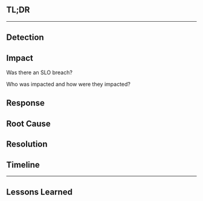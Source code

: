 <!-- Subject Template: Incident YYMMDD - [name of incident] -->

## TL;DR

<!-- summarize incident in fewer than 100 words. Please include any known cause, involved parties, issue links, and resolution -->
<!-- It might be easiest to write this summary last -->

--- 

##  Detection

<!-- How did we learn of the problem? Prometheus? System Error? User? -->

## Impact

Was there an SLO breach? 
<!-- Yes / No  | If Yes, please include the time margin we missed the SLO by in HH:SS-->

Who was impacted and how were they impacted?
<!-- Please include Teams, Users, Automations, Processes -->

## Response

<!-- who from the data team responded to the incident and how did they respond? -->

## Root Cause

<!-- What caused this incident? Please include any relevant issue links or thanos charts -->

## Resolution

<!-- Has the issue been resolved? How? Please include any relevant issue and/or MR links in the description -->

## Timeline

<!-- Please list incident activities and actions in the following format | XX:XX UTC - INCIDENT ACTIVITY; ACTION TAKEN -->

---

## Lessons Learned
